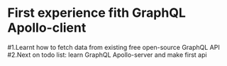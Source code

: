 # First experience fith GraphQL Apollo-client

#1.Learnt how to fetch data from existing free open-source GraphQL API
#2.Next on todo list: learn GraphQL Apollo-server and make first api

